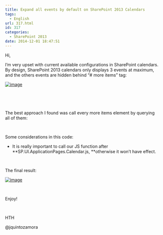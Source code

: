 ```yaml
---
title: Expand all events by default on SharePoint 2013 Calendars
tags:
  - English
url: 317.html
id: 317
categories:
  - SharePoint 2013
date: 2014-12-01 18:47:51
---
```


Hi,

I’m very upset with current available configurations in SharePoint calendars. By design, SharePoint 2013 calendars only displays 3 events at maximum, and the others events are hidden behind “# more items” tag:

[![image](https://blog.josequinto.com/wp-content/uploads/2014/12/image_thumb.png "image")](https://blog.josequinto.com/wp-content/uploads/2014/12/image.png)

&nbsp;

&nbsp;

The best approach I found was call every more items element by querying all of them:

&nbsp;

<script src="https://gist.github.com/jquintozamora/10822eb275c5d85d6000cee17dc0f28f.js"></script>

Some considerations in this code:

- It is really important to call our JS function after **SP.UI.ApplicationPages.Calendar.js, **otherwise it won’t have effect.

&nbsp;

The final result:

[![image](https://blog.josequinto.com/wp-content/uploads/2014/12/image_thumb1.png "image")](https://blog.josequinto.com/wp-content/uploads/2014/12/image1.png)

&nbsp;

Enjoy!

&nbsp;

HTH

@jquintozamora